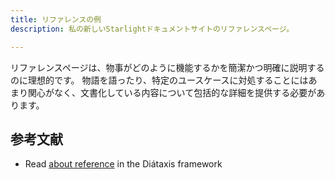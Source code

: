 ```yaml
---
title: リファレンスの例
description: 私の新しいStarlightドキュメントサイトのリファレンスページ。

---
```


リファレンスページは、物事がどのように機能するかを簡潔かつ明確に説明するのに理想的です。
物語を語ったり、特定のユースケースに対処することにはあまり関心がなく、文書化している内容について包括的な詳細を提供する必要があります。

## 参考文献

- Read [about reference](https://diataxis.fr/reference/) in the Diátaxis framework